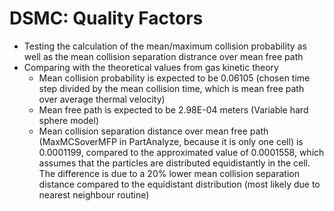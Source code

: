 # DSMC: Quality Factors
* Testing the calculation of the mean/maximum collision probability as well as the mean collision separation distrance over mean free path
* Comparing with the theoretical values from gas kinetic theory
  * Mean collision probability is expected to be 0.06105 (chosen time step divided by the mean collision time, which is mean free path over average thermal velocity)
  * Mean free path is expected to be 2.98E-04 meters (Variable hard sphere model)
  * Mean collision separation distance over mean free path (MaxMCSoverMFP in PartAnalyze, because it is only one cell) is 0.0001199, compared to the approximated value of 0.0001558, which assumes that the particles are distributed equidistantly in the cell. The difference is due to a 20% lower mean collision separation distance compared to the equidistant distribution (most likely due to nearest neighbour routine)

